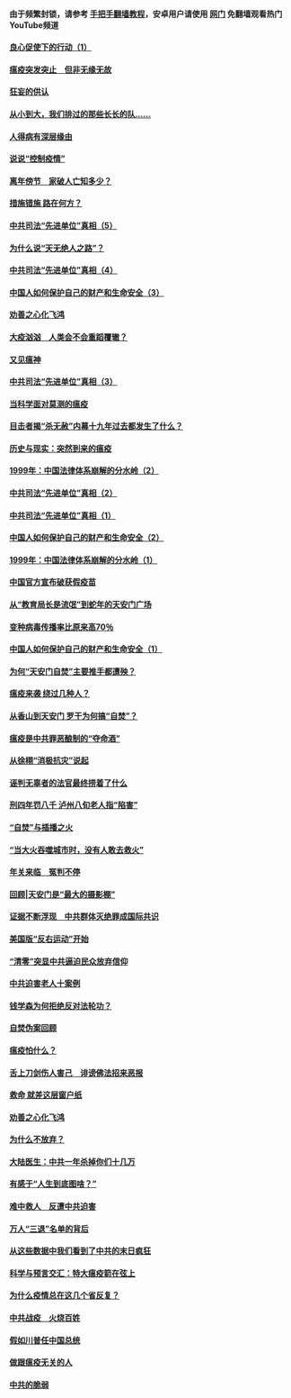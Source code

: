 #### 由于频繁封锁，请参考 [手把手翻墙教程](https://github.com/gfw-breaker/guides/wiki/)，安卓用户请使用 [网门](https://github.com/gfw-breaker/nogfw/blob/master/dl.md?t=02260000) 免翻墙观看热门YouTube频道 

#### [良心促使下的行动（1）](../pages/19/421302.md?t=02260000) 

#### [瘟疫突发突止　但非无缘无故](../pages/19/421281.md?t=02260000) 

#### [狂妄的供认](../pages/19/421199.md?t=02260000) 

#### [从小到大，我们排过的那些长长的队……](../pages/19/421243.md?t=02260000) 

#### [人得病有深层缘由](../pages/19/420864.md?t=02260000) 

#### [说说“控制疫情”](../pages/19/420831.md?t=02260000) 

#### [离年傍节　家破人亡知多少？](../pages/19/420563.md?t=02260000) 

#### [措施错施  路在何方？](../pages/19/420076.md?t=02260000) 

#### [中共司法“先进单位”真相（5）](../pages/19/419453.md?t=02260000) 

#### [为什么说“天无绝人之路”？](../pages/19/419618.md?t=02260000) 

#### [中共司法“先进单位”真相（4）](../pages/19/419452.md?t=02260000) 

#### [中国人如何保护自己的财产和生命安全（3）](../pages/19/419405.md?t=02260000) 

#### [劝善之心化飞鸿](../pages/19/418758.md?t=02260000) 

#### [大疫汹汹　人类会不会重蹈覆辙？](../pages/19/419691.md?t=02260000) 

#### [又见瘟神](../pages/19/419225.md?t=02260000) 

#### [中共司法“先进单位”真相（3）](../pages/19/419451.md?t=02260000) 

#### [当科学面对莫测的瘟疫](../pages/19/419625.md?t=02260000) 

#### [目击者揭“杀无赦”内幕十九年过去都发生了什么？](../pages/19/419617.md?t=02260000) 

#### [历史与现实：突然到来的瘟疫](../pages/19/419619.md?t=02260000) 

#### [1999年：中国法律体系崩解的分水岭（2）](../pages/19/419455.md?t=02260000) 

#### [中共司法“先进单位”真相（2）](../pages/19/419450.md?t=02260000) 

#### [中共司法“先进单位”真相（1）](../pages/19/419449.md?t=02260000) 

#### [中国人如何保护自己的财产和生命安全（2）](../pages/19/419404.md?t=02260000) 

#### [1999年：中国法律体系崩解的分水岭（1）](../pages/19/419454.md?t=02260000) 

#### [中国官方宣布破获假疫苗](../pages/19/419504.md?t=02260000) 

#### [从“教育局长是流氓”到蛇年的天安门广场](../pages/19/419470.md?t=02260000) 

#### [变种病毒传播率比原来高70％](../pages/19/419456.md?t=02260000) 

#### [中国人如何保护自己的财产和生命安全（1）](../pages/19/419403.md?t=02260000) 

#### [为何“天安门自焚”主要推手都遭殃？](../pages/19/419348.md?t=02260000) 

#### [瘟疫来袭 绕过几种人？](../pages/19/419349.md?t=02260000) 

#### [从香山到天安门 罗干为何搞“自焚”？](../pages/19/419270.md?t=02260000) 

#### [瘟疫是中共罪恶酿制的“夺命酒”](../pages/19/419223.md?t=02260000) 

#### [从徐栩“消极抗灾”说起](../pages/19/419224.md?t=02260000) 

#### [诬判无辜者的法官最终捞着了什么](../pages/19/419268.md?t=02260000) 

#### [刑四年罚八千 泸州八旬老人指“陷害”](../pages/19/419232.md?t=02260000) 

#### [“自焚”与插播之火](../pages/19/419226.md?t=02260000) 

#### [“当大火吞噬城市时，没有人敢去救火”](../pages/19/419077.md?t=02260000) 

#### [年关来临　冤判不停](../pages/19/419093.md?t=02260000) 

#### [回顾|天安门是“最大的摄影棚”](../pages/19/380866.md?t=02260000) 

#### [证据不断浮现　中共群体灭绝罪成国际共识](../pages/19/419031.md?t=02260000) 

#### [美国版“反右运动”开始](../pages/19/419030.md?t=02260000) 

#### [“清零”突显中共逼迫民众放弃信仰](../pages/19/418995.md?t=02260000) 

#### [中共迫害老人十案例](../pages/19/418831.md?t=02260000) 

#### [钱学森为何拒绝反对法轮功？](../pages/19/418905.md?t=02260000) 

#### [自焚伪案回顾](../pages/19/418799.md?t=02260000) 

#### [瘟疫怕什么？](../pages/19/418800.md?t=02260000) 

#### [舌上刀剑伤人害己　诽谤佛法招来恶报](../pages/19/418731.md?t=02260000) 

#### [救命 就差这层窗户纸](../pages/19/418706.md?t=02260000) 

#### [劝善之心化飞鸿](../pages/19/416766.md?t=02260000) 

#### [为什么不放弃？](../pages/19/418691.md?t=02260000) 

#### [大陆医生：中共一年杀掉你们十几万](../pages/19/418670.md?t=02260000) 

#### [有感于“人生到底图啥？”](../pages/19/418624.md?t=02260000) 

#### [难中救人　反遭中共迫害](../pages/19/418414.md?t=02260000) 

#### [万人“三退”名单的背后](../pages/19/418505.md?t=02260000) 

#### [从这些数据中我们看到了中共的末日疯狂](../pages/19/418420.md?t=02260000) 

#### [科学与预言交汇：特大瘟疫箭在弦上](../pages/19/418266.md?t=02260000) 

#### [为什么疫情总在这几个省反复？](../pages/19/418219.md?t=02260000) 

#### [中共战疫　火烧百姓](../pages/19/418220.md?t=02260000) 

#### [假如川普任中国总统](../pages/19/418174.md?t=02260000) 

#### [做跟瘟疫无关的人](../pages/19/418171.md?t=02260000) 

#### [中共的脆弱](../pages/19/418196.md?t=02260000) 

